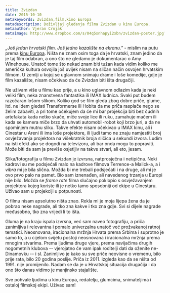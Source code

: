 ```yaml
---
title: Zvizdan
date: 2015-10-10
metakeywords: Zvizdan,film,kino Europa
metadescription: Doživljaj gledanja filma Zvizdan u kinu Europa.
metaauthor: Vjeran Crnjak
metaimage: http://www.dropbox.com/s/04q5xnhapyi2xbn/zvizdan-poster.jpg?raw=1
---
```


*„Još jedan hrvatski film. Još jedno kazalište na ekranu.”* - mislim na putu
prema [kinu Europa](http://www.kinoeuropa.hr/). Ništa ne znam osim toga da je
hrvatski, znam jedino da je taj film odabran, a ono što ne gledamo je
dokumentarac o Amy Winehouse. Unatoč tome što nekad znam biti tužan kada vidim
koliko me američka kultura osvojila još uvijek nisam na sličan način osvojen
hrvatskim filmom. U zemlji u kojoj se uglavnom snimaju drame i loše komedije,
gdje je film kazalište, nisam očekivao da će Zvizdan biti išta drugačiji.

Ne uživam više u filmu kao prije, a u kino uglavnom odlazim kada je neki veliki
film, neka znanstvena fantastika ili IMAX ludnica. Svaki put budem razočaran
lošom slikom. Koliko god se film gleda zbog dobre priče, glume, itd. ne idem
gledati Transformerse ili Hobita da me priča rasplače nego se želim zabaviti, a
pri tome očekujem da će mi bar projekcija biti bez čudnih artefakata kada netko
skače, miče svoje lice ili ruku, zamahuje mačem ili kada se kamera miče brzo da
uhvati automobil-robot koji brzo juri, a da ne spominjem mutnu sliku. Takve
efekte nisam očekivao u IMAX kinu, ali i Cinestar u Areni ili ima loše
projektore, ili ljudi tamo ne znaju namjestiti broj osvježavanja projektora na
višekratnik broja sličica u sekundi izvora. Ludim na isti efekt ako se dogodi
na televizoru, ali bar onda mogu to popraviti. Može biti da sam ja previše
osjetljiv na takve stvari, ali eto, jesam.

Slika/fotografija u filmu Zvizdan je izvrsna, natprosječna i netipična. Neki
kadrovi su me podsjećali malo na kadrove filmova Terrence-a Malick-a, a i
*vibra* mi je bila slična. Možda bi me trebali podsjećati i na druge, ali mi je
ovo prvo palo na pamet. Bio sam iznenađen, ali navedenog trzanja u Europi nije
bilo. Možda se *frame rate* filma slučajno poklopio s osvježavanjem projektora
kojeg koriste ili je netko tamo sposobniji od ekipe u Cinestaru. Uživao sam u
projekciji u potpunosti.

O filmu nisam apsolutno ništa znao. Rekla mi je moja lijepa žena da je pobrao
neke nagrade, ali tko zna kakve i tko zna gdje. Svi si dijele nagrade međusobno,
tko zna vrijedi li to išta.

Gluma je na kraju ispala izvrsna, već sam naveo fotografiju, a priča zanimljiva
i relevantna i pomalo univerzalna unatoč već prožvakanoj ratnoj tematici.
Neosnovana, iracionalna mržnja Hrvata prema Srbima i suprotno je samo to, a u
cijelom svijetu postoji neosnovana i iracionalna mržnja prema mnogim stvarima.
Prema ljudima druge vjere, prema navijačima drugih nogometnih klubova --
vjerojatno će vam ipak roditelji dati da oženite ne-Dinamovku -- i sl.
Zanimljivo je kako su sve priče neovisne o vremenu, bilo prije rata, bilo 20
godina poslije. Priča iz 2011. izgleda kao da se ništa od 1991. nije
promijenilo. Nadam se da je u Hrvatskoj situacija drugačija i da ono što danas
vidimo je manjinsko stajalište.

Sve pohvale ljudima u kinu Europa, redatelju, glumcima, snimateljima i ostaloj
filmskoj ekipi. Uživao sam!
